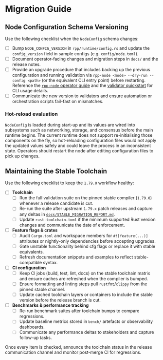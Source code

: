 # Migration Guide

## Node Configuration Schema Versioning

Use the following checklist when the `NodeConfig` schema changes:

- [ ] Bump `NODE_CONFIG_VERSION` in `rpp/runtime/config.rs` and update the
      `config_version` field in sample configs (e.g. `config/node.toml`).
- [ ] Document operator-facing changes and migration steps in `docs/` and the
      release notes.
- [ ] Provide an upgrade procedure that includes backing up the previous
      configuration and running validation via `rpp-node <mode> --dry-run --config <path>`
      (or the equivalent CLI entry point) before restarting.
      Reference the [`rpp-node` operator guide](docs/rpp_node_operator_guide.md) and the
      [validator quickstart](docs/validator_quickstart.md) for CLI usage details.
- [ ] Communicate the new version to validators and ensure automation or
      orchestration scripts fail-fast on mismatches.

### Hot-reload evaluation

`NodeConfig` is loaded during start-up and its values are wired into subsystems
such as networking, storage, and consensus before the main runtime begins. The
current runtime does not support re-initialising those components on the fly,
so hot-reloading configuration files would not apply the updated values safely
and could leave the process in an inconsistent state. Operators should restart
the node after editing configuration files to pick up changes.

## Maintaining the Stable Toolchain

Use the following checklist to keep the `1.79.0` workflow healthy:

- [ ] **Toolchain**
  - [ ] Run the full validation suite on the pinned stable compiler (`1.79.0`) whenever a release candidate is cut.
  - [ ] Re-run the suite after upstream `1.79.x` patch releases and capture any deltas in [`docs/STABLE_MIGRATION_REPORT.md`](docs/STABLE_MIGRATION_REPORT.md).
  - [ ] Update `rust-toolchain.toml` if the minimum supported Rust version changes and communicate the date of enforcement.
- [ ] **Feature flags & crates**
  - [ ] Audit `Cargo.toml` and workspace members for `#![feature(...)]` attributes or nightly-only dependencies before accepting upgrades.
  - [ ] Gate unstable functionality behind cfg flags or replace it with stable equivalents.
  - [ ] Refresh documentation snippets and examples to reflect stable-compatible syntax.
- [ ] **CI configuration**
  - [ ] Keep CI jobs (build, test, lint, docs) on the stable toolchain matrix and ensure caches are refreshed when the compiler is bumped.
  - [ ] Ensure formatting and linting steps pull `rustfmt`/`clippy` from the pinned stable channel.
  - [ ] Update cached toolchain layers or containers to include the stable version before the release branch is cut.
- [ ] **Benchmarks & performance tracking**
  - [ ] Re-run benchmark suites after toolchain bumps to compare regressions.
  - [ ] Update baseline metrics stored in `bench/` artefacts or observability dashboards.
  - [ ] Communicate any performance deltas to stakeholders and capture follow-up tasks.

Once every item is checked, announce the toolchain status in the release communication channel and monitor post-merge CI for regressions.
